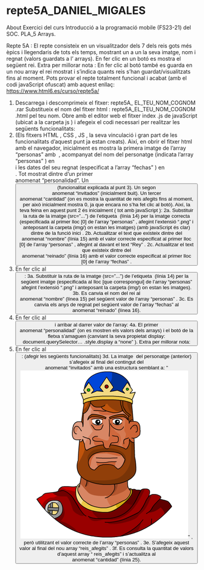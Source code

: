 # repte5A_DANIEL_MIGALES
About Exercici del curs Introducció a la programació mobile (FS23-21) del SOC. PLA_5 Arrays.

Repte 5A :
El repte consisteix en un visualitzador dels 7 dels reis gots més èpics i llegendaris de tots els
temps, mostrant un a un la seva imatge, nom i regnat (valors guardats a l’ arrays).
En fer clic en un botó es mostra el següent rei.
Extra per millorar nota : En fer clic al botó també es guarda en un nou array el rei mostrat i
s’indica quants reis s’han guardat/visualitzats fins al moment.
Pots provar el repte totalment funcional i acabat (amb el codi javaScript ofuscat) amb aquest
enllaç: https://www.html6.es/curso/repte5a/
1. Descarrega i descomprimeix el fitxer: repte5A_ EL_TEU_NOM_COGNOM .rar
Substitueix el nom del fitxer html : repte5A_EL_TEU_NOM_COGNOM .html pel teu nom.
Obre amb el editor web el fitxer index .js de javaScript (ubicat a la carpeta js ) i afegeix el
codi necessari per realitzar les següents funcionalitats:
2. (Els fitxers HTML , CSS , JS , la seva vinculació i gran part de les funcionalitats d’aquest punt
ja estan creats).
Així, en obrir el fitxer html amb el navegador, inicialment es mostra la primera imatge de
l’array “personas” amb <img id=”imatge”...> , acompanyat del nom del personatge (indicata l’array “personas” ) en <div id=”nombre”...> i les dates del seu regnat (especificat a
l’array “fechas” ) en <div id=”reinado”...> . Tot mostrat dintre d’un primer <DIV> anomenat
“personalidad”.
Un <BUTTON> (funcionalitat explicada al punt 3).
Un segon <DIV> anomenat “invitados” (inicialment buit).
Un tercer <DIV> anomenat “cantidad” (on es mostra la quantitat de reis afegits fins al
moment, per això inicialment mostra 0, ja que encara no s’ha fet clic al botó).
Així, la teva feina en aquest punt 2 és inicialment ( tot amb javaScript ):
2a. Substituir la ruta de la imatge (src=”...”) de l’etiqueta <img id=”imatge”> (línia 14) per
la imatge correcta (especificada al primer lloc [0] de l’array “personas” , afegint
l’extensió “.png” i anteposant la carpeta (img/) on estan les imatges) (amb javaScript
és clar) dintre de la funció inici .
2b. Actualitzar el text que existeix dintre del <DIV> anomenat “nombre” (línia 15) amb el
valor correcte especificat al primer lloc [0] de l’array “personas” , afegint al davant el
text “Rey” .
2c. Actualitzar el text que existeix dintre del <DIV> anomenat “reinado” (línia 16) amb el
valor correcte especificat al primer lloc [0] de l’array “fechas” .
3. En fer clic al <BUTTON>:
3a. Substituir la ruta de la imatge (src=”...”) de l’etiqueta <img id=”imatge”> (línia 14) per
la següent imatge (especificada al lloc [que correspongui] de l’array “personas”
afegint l’extensió “.png” i anteposant la carpeta (img/) on estan les imatges).
3b. Es canvia el nom del rei al <DIV> anomenat “nombre” (línea 15) pel següent valor de
l’array “personas” .
3c. Es canvia els anys de regnat pel següent valor de l’array “fechas” al <DIV> anomenat
“reinado” (línea 16).
4. En fer clic al <BUTTON> i arribar al darrer valor de l’array:
4a. El primer <DIV> anomenat “personalidad” (on es mostren els valors dels arrays) i el
botó de la fletxa s’amaguen (canviant la seva propietat display:
document.querySelector… .style.display a “none” ).
Extra per millorar nota:
5. En fer clic al <BUTTON> :
(afegir les següents funcionalitats)
3d. La imatge <img> del personatge (anterior) s’afegeix al final del contingut del <DIV>
anomenat “invitados” amb una estructura semblant a: "<img src="img/ataulfo.png">" ,
però utilitzant el valor correcte de l’array “personas” .
3e. S’afegeix aquest valor al final del nou array “reis_afegits” .
3f. Es consulta la quantitat de valors d’aquest array “ reis_afegits” i s’actualitza al <DIV>
anomenat “cantidad” (línia 25).
